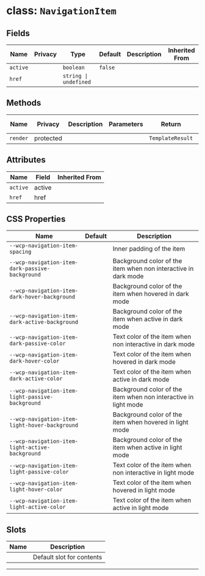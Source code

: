 # class: `NavigationItem`

## Fields

| Name     | Privacy | Type                  | Default | Description | Inherited From |
| -------- | ------- | --------------------- | ------- | ----------- | -------------- |
| `active` |         | `boolean`             | `false` |             |                |
| `href`   |         | `string \| undefined` |         |             |                |

## Methods

| Name     | Privacy   | Description | Parameters | Return           | Inherited From |
| -------- | --------- | ----------- | ---------- | ---------------- | -------------- |
| `render` | protected |             |            | `TemplateResult` |                |

## Attributes

| Name     | Field  | Inherited From |
| -------- | ------ | -------------- |
| `active` | active |                |
| `href`   | href   |                |

## CSS Properties

| Name                                             | Default | Description                                                     |
| ------------------------------------------------ | ------- | --------------------------------------------------------------- |
| `--wcp-navigation-item-spacing`                  |         | Inner padding of the item                                       |
| `--wcp-navigation-item-dark-passive-background`  |         | Background color of the item when non interactive in dark mode  |
| `--wcp-navigation-item-dark-hover-background`    |         | Background color of the item when hovered in dark mode          |
| `--wcp-navigation-item-dark-active-background`   |         | Background color of the item when active in dark mode           |
| `--wcp-navigation-item-dark-passive-color`       |         | Text color of the item when non interactive in dark mode        |
| `--wcp-navigation-item-dark-hover-color`         |         | Text color of the item when hovered in dark mode                |
| `--wcp-navigation-item-dark-active-color`        |         | Text color of the item when active in dark mode                 |
| `--wcp-navigation-item-light-passive-background` |         | Background color of the item when non interactive in light mode |
| `--wcp-navigation-item-light-hover-background`   |         | Background color of the item when hovered in light mode         |
| `--wcp-navigation-item-light-active-background`  |         | Background color of the item when active in light mode          |
| `--wcp-navigation-item-light-passive-color`      |         | Text color of the item when non interactive in light mode       |
| `--wcp-navigation-item-light-hover-color`        |         | Text color of the item when hovered in light mode               |
| `--wcp-navigation-item-light-active-color`       |         | Text color of the item when active in light mode                |

## Slots

| Name | Description               |
| ---- | ------------------------- |
|      | Default slot for contents |

<hr/>
